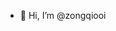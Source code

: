 - 👋 Hi, I’m @zongqiooi

<!---
zongqiooi/zongqiooi is a ✨ special ✨ repository because its `README.md` (this file) appears on your GitHub profile.
You can click the Preview link to take a look at your changes.
--->
